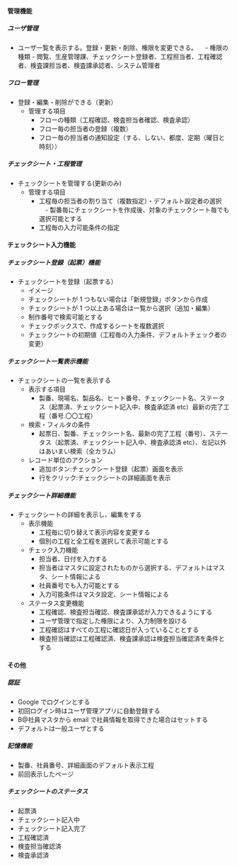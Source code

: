#### 管理機能

##### ユーザ管理

- ユーザ一覧を表示する。登録・更新・削除、権限を変更できる。
  　- 権限の種類 - 閲覧、生産管理課、チェックシート登録者、工程担当者、工程確認者、検査課担当者、検査課承認者、システム管理者

##### フロー管理

- 登録・編集・削除ができる（更新）
  - 管理する項目
    - フローの種類（工程確認、検査担当者確認、検査承認）
    - フロー毎の担当者の登録（複数）
    - フロー毎の担当者の通知設定（する、しない、都度、定期（曜日と時刻））

##### チェックシート・工程管理

- チェックシートを管理する(更新のみ)
  - 管理する項目
    - 工程毎の担当者の割り当て（複数指定）・デフォルト設定者の選択
      　- 製番毎にチェックシートを作成後、対象のチェックシート毎でも選択可能とする
    - 工程毎の入力可能条件の指定

#### チェックシート入力機能

##### チェックシート登録（起票）機能

- チェックシートを登録（起票する）
  - イメージ
  - チェックシートが 1 つもない場合は「新規登録」ボタンから作成
  - チェックシートが 1 つ以上ある場合は一覧から選択（追加・編集）
  - 制作番号で検索可能とする
  - チェックボックスで、作成するシートを複数選択
  - チェックシートの初期値（工程毎の入力条件、デフォルトチェック者の変更）

##### チェックシート一覧表示機能

- チェックシートの一覧を表示する
  - 表示する項目
    - 製番、現場名、製品名、ヒート番号、チェックシート名、ステータス（起票済、チェックシート記入中、検査承認済 etc）最新の完了工程（番号.〇〇工程）
  - 検索・フィルタの条件
    - 起票日、製番、チェックシート名、最新の完了工程（番号）、ステータス（起票済、チェックシート記入中、検査承認済 etc）、左記以外はあいまい検索（全カラム）
  - レコード単位のアクション
    - 追加ボタン:チェックシート登録（起票）画面を表示
    - 行をクリック:チェックシートの詳細画面を表示

##### チェックシート詳細機能

- チェックシートの詳細を表示し、編集をする
  - 表示機能
    - 工程毎に切り替えて表示内容を変更する
    - 個別の工程と全工程を選択して表示可能とする
  - チェック入力機能
    - 担当者、日付を入力する
    - 担当者はマスタに設定されたものから選択する、デフォルトはマスタ、シート情報による
    - 社員番号でも入力可能とする
    - 入力可能条件はマスタ設定、シート情報による
  - ステータス変更機能
    - 工程確認、検査担当確認、検査課承認が入力できるようにする
    - ユーザ管理で指定した権限により、入力制限を設ける
    - 工程確認はすべての工程に確認日が入っていることとする
    - 検査担当確認は工程確認済、検査課承認は検査担当確認済を条件とする

#### その他

##### 認証

- Google でログインとする
- 初回ログイン時はユーザ管理アプリに自動登録する
- B@社員マスタから email で社員情報を取得できた場合はセットする
- デフォルトは一般ユーザとする

##### 記憶機能

- 製番、社員番号、詳細画面のデフォルト表示工程
- 前回表示したページ

##### チェックシートのステータス

- 起票済
- チェックシート記入中
- チェックシート記入完了
- 工程確認済
- 検査担当確認済
- 検査承認済
